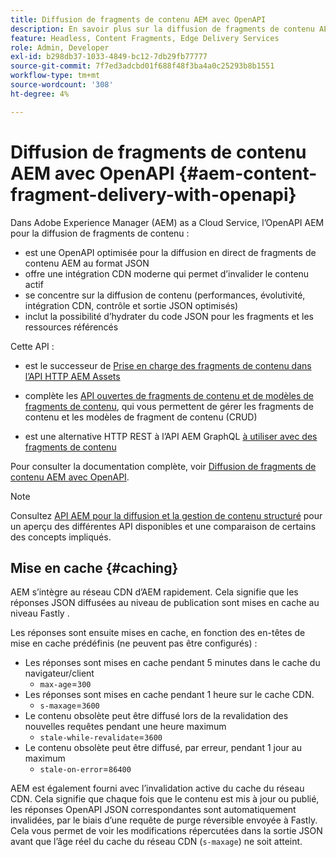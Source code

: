 ```yaml
---
title: Diffusion de fragments de contenu AEM avec OpenAPI
description: En savoir plus sur la diffusion de fragments de contenu AEM avec OpenAPI
feature: Headless, Content Fragments, Edge Delivery Services
role: Admin, Developer
exl-id: b298db37-1033-4849-bc12-7db29fb77777
source-git-commit: 7f7ed3adcbd01f688f48f3ba4a0c25293b8b1551
workflow-type: tm+mt
source-wordcount: '308'
ht-degree: 4%

---
```


# Diffusion de fragments de contenu AEM avec OpenAPI {#aem-content-fragment-delivery-with-openapi}

Dans Adobe Experience Manager (AEM) as a Cloud Service, l’OpenAPI AEM pour la diffusion de fragments de contenu :

* est une OpenAPI optimisée pour la diffusion en direct de fragments de contenu AEM au format JSON
* offre une intégration CDN moderne qui permet d’invalider le contenu actif
* se concentre sur la diffusion de contenu (performances, évolutivité, intégration CDN, contrôle et sortie JSON optimisés)
* inclut la possibilité d’hydrater du code JSON pour les fragments et les ressources référencés

Cette API :

* est le successeur de [ Prise en charge des fragments de contenu dans l’API HTTP AEM Assets ](/help/assets/content-fragments/assets-api-content-fragments.md)

* complète les [API ouvertes de fragments de contenu et de modèles de fragments de contenu](/help/headless/content-fragment-openapis.md), qui vous permettent de gérer les fragments de contenu et les modèles de fragment de contenu (CRUD)

* est une alternative HTTP REST à l’API AEM GraphQL [à utiliser avec des fragments de contenu](/help/headless/graphql-api/content-fragments.md)

Pour consulter la documentation complète, voir [Diffusion de fragments de contenu AEM avec OpenAPI](https://developer.adobe.com/experience-cloud/experience-manager-apis/api/stable/contentfragments/delivery/).

>[!NOTE]
>
>Consultez [API AEM pour la diffusion et la gestion de contenu structuré](/help/headless/apis-headless-and-content-fragments.md) pour un aperçu des différentes API disponibles et une comparaison de certains des concepts impliqués.

## Mise en cache {#caching}

AEM s’intègre au réseau CDN d’AEM rapidement. Cela signifie que les réponses JSON diffusées au niveau de publication sont mises en cache au niveau Fastly .

Les réponses sont ensuite mises en cache, en fonction des en-têtes de mise en cache prédéfinis (ne peuvent pas être configurés) :

* Les réponses sont mises en cache pendant 5 minutes dans le cache du navigateur/client
   * `max-age`=`300`
* Les réponses sont mises en cache pendant 1 heure sur le cache CDN.
   * `s-maxage`=`3600`
* Le contenu obsolète peut être diffusé lors de la revalidation des nouvelles requêtes pendant une heure maximum
   * `stale-while-revalidate`=`3600`
* Le contenu obsolète peut être diffusé, par erreur, pendant 1 jour au maximum
   * `stale-on-error`=`86400`

AEM est également fourni avec l’invalidation active du cache du réseau CDN. Cela signifie que chaque fois que le contenu est mis à jour ou publié, les réponses OpenAPI JSON correspondantes sont automatiquement invalidées, par le biais d’une requête de purge réversible envoyée à Fastly. Cela vous permet de voir les modifications répercutées dans la sortie JSON avant que l’âge réel du cache du réseau CDN (`s-maxage`) ne soit atteint.
